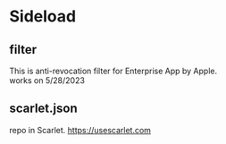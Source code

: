 # Sideload
## filter
This is anti-revocation filter for Enterprise App by Apple.  
works on 5/28/2023

## scarlet.json
repo in Scarlet. https://usescarlet.com
